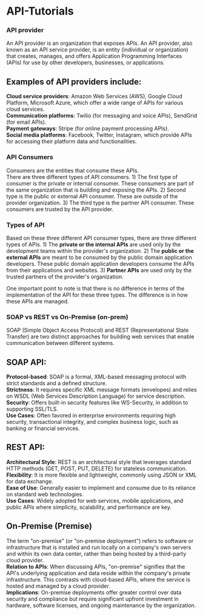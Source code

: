 # API-Tutorials

### API provider
An API provider is an organization that exposes APIs. An API provider, also known as an API service provider, is an entity (individual or organization) that creates, manages, and offers Application Programming Interfaces (APIs) for use by other developers, businesses, or applications.

**Examples of API providers include:**  
------------------------------------------------------------------------------------------------
**Cloud service providers**: Amazon Web Services (AWS), Google Cloud Platform, Microsoft Azure, which offer a wide range of APIs for various cloud services.  
**Communication platforms**: Twilio (for messaging and voice APIs), SendGrid (for email APIs).  
**Payment gateways**: Stripe (for online payment processing APIs).  
**Social media platforms**: Facebook, Twitter, Instagram, which provide APIs for accessing their platform data and functionalities.  

### API Consumers
Consumers are the entities that consume these APIs.  
There are three different types of API consumers. 1) The first type of consumer is the private or internal consumer. These consumers are part of the same organization that is building and exposing the APIs. 2) Second type is the public or external API consumer. These are outside of the provider organization. 3) The third type is the partner API consumer. These consumers are trusted by the API provider.  

### Types of API
Based on these three different API consumer types, there are three different types of APIs. 1) The **private or the internal APIs** are used only by the development teams within the provider's organization. 2) The **public or the external APIs** are meant to be consumed by the public domain application developers. These public domain application developers consume the APIs from their applications and websites. 3) **Partner APIs** are used only by the trusted partners of the provider's organization. 

One important point to note is that there is no difference in terms of the implementation of the API for these three types. The difference is in how these APIs are managed.

### SOAP vs REST vs On-Premise (on-prem)
SOAP (Simple Object Access Protocol) and REST (Representational State Transfer) are two distinct approaches for building web services that enable communication between different systems.

SOAP API:
------------------------------------------------------------------------------------------------
**Protocol-based**: SOAP is a formal, XML-based messaging protocol with strict standards and a defined structure.  
**Strictness**: It requires specific XML message formats (envelopes) and relies on WSDL (Web Services Description Language) for service description.  
**Security**: Offers built-in security features like WS-Security, in addition to supporting SSL/TLS.  
**Use Cases**: Often favored in enterprise environments requiring high security, transactional integrity, and complex business logic, such as banking or financial services.  

REST API:
------------------------------------------------------------------------------------------------
**Architectural Style**: REST is an architectural style that leverages standard HTTP methods (GET, POST, PUT, DELETE) for stateless communication.  
**Flexibility**: It is more flexible and lightweight, commonly using JSON or XML for data exchange.  
**Ease of Use**: Generally easier to implement and consume due to its reliance on standard web technologies.  
**Use Cases**: Widely adopted for web services, mobile applications, and public APIs where simplicity, scalability, and performance are key.  

On-Premise (Premise)
------------------------------------------------------------------------------------------------
The term "on-premise" (or "on-premise deployment") refers to software or infrastructure that is installed and run locally on a company's own servers and within its own data center, rather than being hosted by a third-party cloud provider.  
**Relation to APIs**: When discussing APIs, "on-premise" signifies that the API's underlying application and data reside within the company's private infrastructure. This contrasts with cloud-based APIs, where the service is hosted and managed by a cloud provider.  
**Implications**: On-premise deployments offer greater control over data security and compliance but require significant upfront investment in hardware, software licenses, and ongoing maintenance by the organization.  
